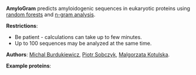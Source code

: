 **AmyloGram** predicts amyloidogenic sequences in eukaryotic proteins using [random forests](https://www.stat.berkeley.edu/~breiman/RandomForests/cc_home.htm) and [n-gram analysis](http://github.com/michbur/biogram).  

**Restrictions**:
* Be patient - calculations can take up to few minutes.  
* Up to 100 sequences may be analyzed at the same time.  

**Authors**: [Michal Burdukiewicz](http://www.smorfland.uni.wroc.pl/), [Piotr Sobczyk](http://prac.im.pwr.wroc.pl/~sobczyk/), [Malgorzata Kotulska](http://www.kotulska-lab.pwr.wroc.pl/).

**Example proteins**:


